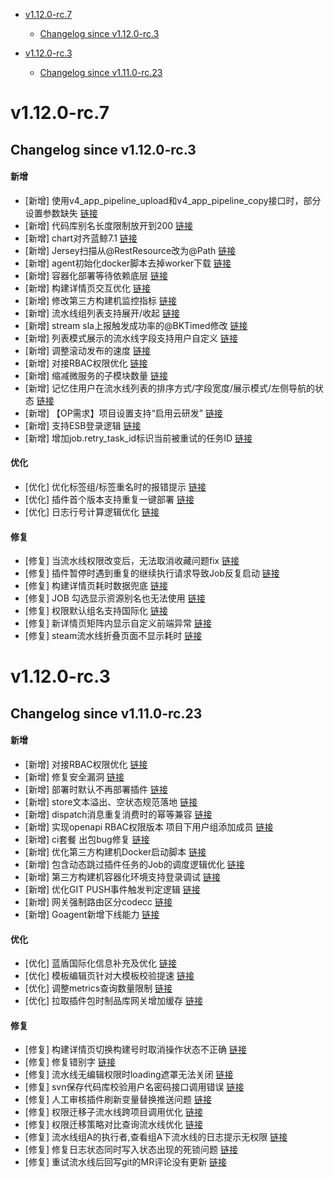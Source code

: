 <!-- BEGIN MUNGE: GENERATED_TOC -->
- [v1.12.0-rc.7](#v1120-rc7)
   - [Changelog since v1.12.0-rc.3](#changelog-since-v1120-rc3)

- [v1.12.0-rc.3](#v1120-rc3)
   - [Changelog since v1.11.0-rc.23](#changelog-since-v1110-rc23)

<!-- END MUNGE: GENERATED_TOC -->



<!-- NEW RELEASE NOTES ENTRY -->
# v1.12.0-rc.7
## Changelog since v1.12.0-rc.3
#### 新增
- [新增] 使用v4_app_pipeline_upload和v4_app_pipeline_copy接口时，部分设置参数缺失 [链接](http://github.com/TencentBlueKing/bk-ci/issues/9308)
- [新增] 代码库别名长度限制放开到200 [链接](http://github.com/TencentBlueKing/bk-ci/issues/8367)
- [新增] chart对齐蓝鲸7.1 [链接](http://github.com/TencentBlueKing/bk-ci/issues/9293)
- [新增] Jersey扫描从@RestResource改为@Path [链接](http://github.com/TencentBlueKing/bk-ci/issues/9291)
- [新增] agent初始化docker脚本去掉worker下载 [链接](http://github.com/TencentBlueKing/bk-ci/issues/9276)
- [新增] 容器化部署等待依赖底层 [链接](http://github.com/TencentBlueKing/bk-ci/issues/9283)
- [新增] 构建详情页交互优化 [链接](http://github.com/TencentBlueKing/bk-ci/issues/9126)
- [新增] 修改第三方构建机监控指标 [链接](http://github.com/TencentBlueKing/bk-ci/issues/8418)
- [新增] 流水线组列表支持展开/收起 [链接](http://github.com/TencentBlueKing/bk-ci/issues/8321)
- [新增] stream sla上报触发成功率的@BKTimed修改 [链接](http://github.com/TencentBlueKing/bk-ci/issues/9242)
- [新增] 列表模式展示的流水线字段支持用户自定义 [链接](http://github.com/TencentBlueKing/bk-ci/issues/8326)
- [新增] 调整滚动发布的速度 [链接](http://github.com/TencentBlueKing/bk-ci/issues/9167)
- [新增] 对接RBAC权限优化 [链接](http://github.com/TencentBlueKing/bk-ci/issues/9149)
- [新增] 缩减微服务的子模块数量 [链接](http://github.com/TencentBlueKing/bk-ci/issues/9166)
- [新增] 记忆住用户在流水线列表的排序方式/字段宽度/展示模式/左侧导航的状态 [链接](http://github.com/TencentBlueKing/bk-ci/issues/8322)
- [新增] 【OP需求】项目设置支持“启用云研发” [链接](http://github.com/TencentBlueKing/bk-ci/issues/9178)
- [新增] 支持ESB登录逻辑 [链接](http://github.com/TencentBlueKing/bk-ci/issues/9141)
- [新增] 增加job.retry_task_id标识当前被重试的任务ID [链接](http://github.com/TencentBlueKing/bk-ci/issues/9173)

#### 优化
- [优化] 优化标签组/标签重名时的报错提示 [链接](http://github.com/TencentBlueKing/bk-ci/issues/9312)
- [优化] 插件首个版本支持重复一键部署 [链接](http://github.com/TencentBlueKing/bk-ci/issues/9278)
- [优化] 日志行号计算逻辑优化 [链接](http://github.com/TencentBlueKing/bk-ci/issues/9191)

#### 修复
- [修复] 当流水线权限改变后，无法取消收藏问题fix [链接](http://github.com/TencentBlueKing/bk-ci/issues/9090)
- [修复] 插件暂停时遇到重复的继续执行请求导致Job反复启动 [链接](http://github.com/TencentBlueKing/bk-ci/issues/9113)
- [修复] 构建详情页耗时数据兜底 [链接](http://github.com/TencentBlueKing/bk-ci/issues/9236)
- [修复] JOB 勾选显示资源别名也无法使用 [链接](http://github.com/TencentBlueKing/bk-ci/issues/9255)
- [修复] 权限默认组名支持国际化 [链接](http://github.com/TencentBlueKing/bk-ci/issues/9254)
- [修复] 新详情页矩阵内显示自定义前端异常 [链接](http://github.com/TencentBlueKing/bk-ci/issues/9201)
- [修复] steam流水线折叠页面不显示耗时 [链接](http://github.com/TencentBlueKing/bk-ci/issues/9162)
# v1.12.0-rc.3
## Changelog since v1.11.0-rc.23
#### 新增
- [新增] 对接RBAC权限优化 [链接](http://github.com/TencentBlueKing/bk-ci/issues/9149)
- [新增] 修复安全漏洞 [链接](http://github.com/TencentBlueKing/bk-ci/issues/9181)
- [新增] 部署时默认不再部署插件 [链接](http://github.com/TencentBlueKing/bk-ci/issues/9154)
- [新增] store文本溢出、空状态规范落地 [链接](http://github.com/TencentBlueKing/bk-ci/issues/8774)
- [新增] dispatch消息重复消费时的幂等兼容 [链接](http://github.com/TencentBlueKing/bk-ci/issues/9146)
- [新增] 实现openapi RBAC权限版本 项目下用户组添加成员 [链接](http://github.com/TencentBlueKing/bk-ci/issues/9093)
- [新增] ci套餐 出包bug修复 [链接](http://github.com/TencentBlueKing/bk-ci/issues/9115)
- [新增] 优化第三方构建机Docker启动脚本 [链接](http://github.com/TencentBlueKing/bk-ci/issues/9133)
- [新增] 包含动态跳过插件任务的Job的调度逻辑优化 [链接](http://github.com/TencentBlueKing/bk-ci/issues/9101)
- [新增] 第三方构建机容器化环境支持登录调试 [链接](http://github.com/TencentBlueKing/bk-ci/issues/8915)
- [新增] 优化GIT PUSH事件触发判定逻辑 [链接](http://github.com/TencentBlueKing/bk-ci/issues/8978)
- [新增] 网关强制路由区分codecc [链接](http://github.com/TencentBlueKing/bk-ci/issues/9081)
- [新增] Goagent新增下线能力 [链接](http://github.com/TencentBlueKing/bk-ci/issues/8893)

#### 优化
- [优化] 蓝盾国际化信息补充及优化 [链接](http://github.com/TencentBlueKing/bk-ci/issues/9074)
- [优化] 模板编辑页针对大模板校验提速 [链接](http://github.com/TencentBlueKing/bk-ci/issues/9118)
- [优化] 调整metrics查询数量限制 [链接](http://github.com/TencentBlueKing/bk-ci/issues/9124)
- [优化] 拉取插件包时制品库网关增加缓存 [链接](http://github.com/TencentBlueKing/bk-ci/issues/9111)

#### 修复
- [修复] 构建详情页切换构建号时取消操作状态不正确 [链接](http://github.com/TencentBlueKing/bk-ci/issues/9164)
- [修复] 修复错别字 [链接](http://github.com/TencentBlueKing/bk-ci/issues/9135)
- [修复] 流水线无编辑权限时loading遮罩无法关闭 [链接](http://github.com/TencentBlueKing/bk-ci/issues/9156)
- [修复] svn保存代码库校验用户名密码接口调用错误 [链接](http://github.com/TencentBlueKing/bk-ci/issues/9132)
- [修复] 人工审核插件刷新变量替换推送问题 [链接](http://github.com/TencentBlueKing/bk-ci/issues/9129)
- [修复] 权限迁移子流水线跨项目调用优化 [链接](http://github.com/TencentBlueKing/bk-ci/issues/9086)
- [修复] 权限迁移策略对比查询流水线优化 [链接](http://github.com/TencentBlueKing/bk-ci/issues/9130)
- [修复] 流水线组A的执行者,查看组A下流水线的日志提示无权限 [链接](http://github.com/TencentBlueKing/bk-ci/issues/9122)
- [修复] 修复日志状态同时写入状态出现的死锁问题 [链接](http://github.com/TencentBlueKing/bk-ci/issues/9102)
- [修复] 重试流水线后回写git的MR评论没有更新 [链接](http://github.com/TencentBlueKing/bk-ci/issues/9073)

